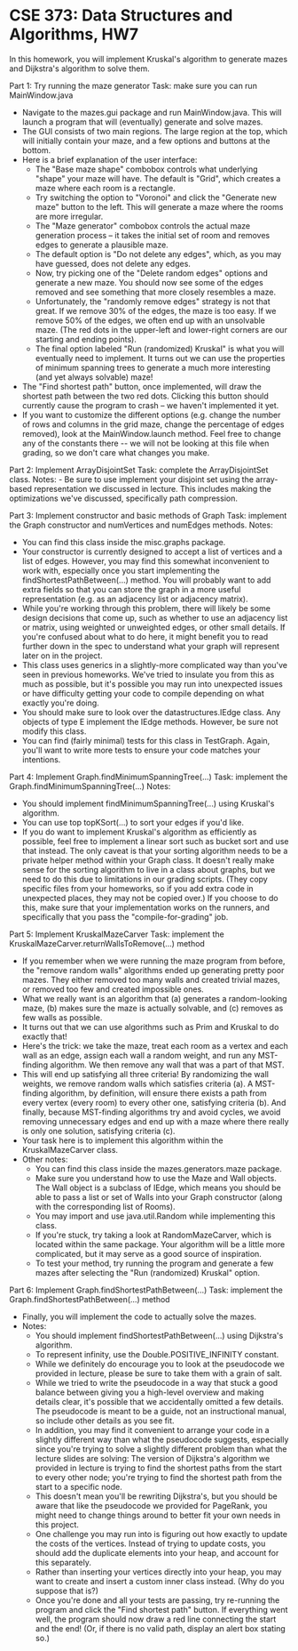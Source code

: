 # CSE 373: Data Structures and Algorithms, HW7
In this homework, you will implement Kruskal's algorithm to generate mazes and Dijkstra's algorithm to solve them.

Part 1: Try running the maze generator
Task: make sure you can run MainWindow.java
   - Navigate to the mazes.gui package and run MainWindow.java. This will launch a program that will (eventually) generate and solve          mazes.
   - The GUI consists of two main regions. The large region at the top, which will initially contain your maze, and a few options and        buttons at the bottom.
   - Here is a brief explanation of the user interface:
        - The "Base maze shape" combobox controls what underlying "shape" your maze will have. The default is "Grid", which creates a             maze where each room is a rectangle.
        - Try switching the option to "Voronoi" and click the "Generate new maze" button to the left. This will generate a maze where             the rooms are more irregular.
        - The "Maze generator" combobox controls the actual maze generation process – it takes the initial set of room and removes edges           to generate a plausible maze.
        - The default option is "Do not delete any edges", which, as you may have guessed, does not delete any edges.
        - Now, try picking one of the "Delete random edges" options and generate a new maze. You should now see some of the edges                 removed and see something that more closely resembles a maze.
        - Unfortunately, the "randomly remove edges" strategy is not that great. If we remove 30% of the edges, the maze is too easy. If           we remove 50% of the edges, we often end up with an unsolvable maze. (The red dots in the upper-left and lower-right corners             are our starting and ending points).
        - The final option labeled "Run (randomized) Kruskal" is what you will eventually need to implement. It turns out we can use the           properties of minimum spanning trees to generate a much more interesting (and yet always solvable) maze!
   - The "Find shortest path" button, once implemented, will draw the shortest path between the two red dots. Clicking this button            should currently cause the program to crash – we haven't implemented it yet.
   - If you want to customize the different options (e.g. change the number of rows and columns in the grid maze, change the percentage      of edges removed), look at the MainWindow.launch method. Feel free to change any of the constants there -- we will not be looking        at this file when grading, so we don't care what changes you make.

Part 2: Implement ArrayDisjointSet
Task: complete the ArrayDisjointSet class.
Notes:
    - Be sure to use implement your disjoint set using the array-based representation we discussed in lecture. This includes making           the optimizations we've discussed, specifically path compression.

Part 3: Implement constructor and basic methods of Graph
Task: implement the Graph constructor and numVertices and numEdges methods.
Notes:
   - You can find this class inside the misc.graphs package.
   - Your constructor is currently designed to accept a list of vertices and a list of edges. However, you may find this somewhat            inconvenient to work with, especially once you start implementing the findShortestPathBetween(...) method. You will probably want        to add extra fields so that you can store the graph in a more useful representation (e.g. as an adjacency list or adjacency              matrix).
   - While you're working through this problem, there will likely be some design decisions that come up, such as whether to use an            adjacency list or matrix, using weighted or unweighted edges, or other small details. If you're confused about what to do here, it      might benefit you to read further down in the spec to understand what your graph will represent later on in the project.
   - This class uses generics in a slightly-more complicated way than you've seen in previous homeworks. We've tried to insulate you          from this as much as possible, but it's possible you may run into unexpected issues or have difficulty getting your code to compile      depending on what exactly you're doing.
   - You should make sure to look over the datastructures.IEdge class. Any objects of type E implement the IEdge methods. However, be        sure not modify this class.
   - You can find (fairly minimal) tests for this class in TestGraph. Again, you'll want to write more tests to ensure your code matches      your intentions.

Part 4: Implement Graph.findMinimumSpanningTree(...)
Task: implement the Graph.findMinimumSpanningTree(...)
Notes:
   - You should implement findMinimumSpanningTree(...) using Kruskal's algorithm.
   - You can use top topKSort(...) to sort your edges if you'd like.
   - If you do want to implement Kruskal's algorithm as efficiently as possible, feel free to implement a linear sort such as bucket          sort and use that instead. The only caveat is that your sorting algorithm needs to be a private helper method within your Graph          class. It doesn't really make sense for the sorting algorithm to live in a class about graphs, but we need to do this due to            limitations in our grading scripts. (They copy specific files from your homeworks, so if you add extra code in unexpected places,        they may not be copied over.) If you choose to do this, make sure that your implementation works on the runners, and specifically        that you pass the "compile-for-grading" job.

Part 5: Implement KruskalMazeCarver
Task: implement the KruskalMazeCarver.returnWallsToRemove(...) method
   - If you remember when we were running the maze program from before, the "remove random walls" algorithms ended up generating pretty      poor mazes. They either removed too many walls and created trivial mazes, or removed too few and created impossible ones.
   - What we really want is an algorithm that (a) generates a random-looking maze, (b) makes sure the maze is actually solvable, and (c)      removes as few walls as possible.
   - It turns out that we can use algorithms such as Prim and Kruskal to do exactly that!
   - Here's the trick: we take the maze, treat each room as a vertex and each wall as an edge, assign each wall a random weight, and run      any MST-finding algorithm. We then remove any wall that was a part of that MST.
   - This will end up satisfying all three criteria! By randomizing the wall weights, we remove random walls which satisfies criteria        (a). A MST-finding algorithm, by definition, will ensure there exists a path from every vertex (every room) to every other one,          satisfying criteria (b). And finally, because MST-finding algorithms try and avoid cycles, we avoid removing unnecessary edges and      end up with a maze where there really is only one solution, satisfying criteria (c).
   - Your task here is to implement this algorithm within the KruskalMazeCarver class.
   - Other notes:
        - You can find this class inside the mazes.generators.maze package.
        - Make sure you understand how to use the Maze and Wall objects. The Wall object is a subclass of IEdge, which means you should           be able to pass a list or set of Walls into your Graph constructor (along with the corresponding list of Rooms).
        - You may import and use java.util.Random while implementing this class.
        - If you're stuck, try taking a look at RandomMazeCarver, which is located within the same package. Your algorithm will be a               little more complicated, but it may serve as a good source of inspiration.
        - To test your method, try running the program and generate a few mazes after selecting the "Run (randomized) Kruskal" option.

Part 6: Implement Graph.findShortestPathBetween(...)
Task: implement the Graph.findShortestPathBetween(...) method
   - Finally, you will implement the code to actually solve the mazes.
   - Notes:
        - You should implement findShortestPathBetween(...) using Dijkstra's algorithm.
        - To represent infinity, use the Double.POSITIVE_INFINITY constant.
        - While we definitely do encourage you to look at the pseudocode we provided in lecture, please be sure to take them with a               grain of salt.
        - While we tried to write the pseudocode in a way that stuck a good balance between giving you a high-level overview and making           details clear, it's possible that we accidentally omitted a few details. The pseudocode is meant to be a guide, not an                   instructional manual, so include other details as you see fit.
        - In addition, you may find it convenient to arrange your code in a slightly different way than what the pseudocode suggests,             especially since you're trying to solve a slightly different problem than what the lecture slides are solving: The version of           Dijkstra's algorithm we provided in lecture is trying to find the shortest paths from the start to every other node; you're             trying to find the shortest path from the start to a specific node.
        - This doesn't mean you'll be rewriting Dijkstra's, but you should be aware that like the pseudocode we provided for PageRank,             you might need to change things around to better fit your own needs in this project.
        - One challenge you may run into is figuring out how exactly to update the costs of the vertices. Instead of trying to update             costs, you should add the duplicate elements into your heap, and account for this separately.
        - Rather than inserting your vertices directly into your heap, you may want to create and insert a custom inner class instead.             (Why do you suppose that is?)
        - Once you're done and all your tests are passing, try re-running the program and click the "Find shortest path" button. If               everything went well, the program should now draw a red line connecting the start and the end!
          (Or, if there is no valid path, display an alert box stating so.)
